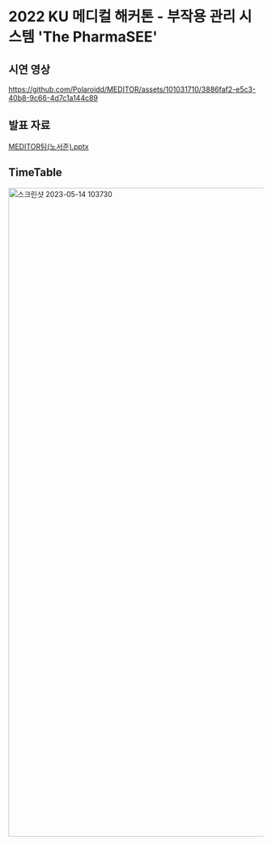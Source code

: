 # 2022 KU 메디컬 해커톤 - 부작용 관리 시스템 'The PharmaSEE'




시연 영상
-------
https://github.com/Polaroidd/MEDITOR/assets/101031710/3886faf2-e5c3-40b8-9c66-4d7c1a144c89

발표 자료
----- 
[MEDITOR팀(노서준).pptx](https://github.com/Polaroidd/MEDITOR/files/11470936/MEDITOR.pptx)

TimeTable
-------
<img width="1280" alt="스크린샷 2023-05-14 103730" src="https://github.com/Polaroidd/MEDITOR/assets/101031710/1ad89337-130d-4afb-b412-74ef75db1fad">
